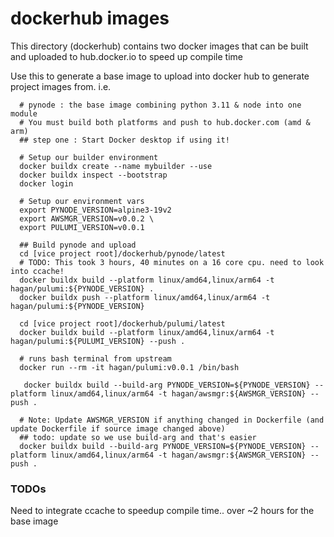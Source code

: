 # dockerhub images

This directory (dockerhub) contains two docker images that can be built and uploaded to hub.docker.io to speed up compile time

Use this to generate a base image to upload into docker hub to generate project images from.
i.e.
```
  # pynode : the base image combining python 3.11 & node into one module
  # You must build both platforms and push to hub.docker.com (amd & arm)
  ## step one : Start Docker desktop if using it!

  # Setup our builder environment
  docker buildx create --name mybuilder --use
  docker buildx inspect --bootstrap
  docker login

  # Setup our environment vars
  export PYNODE_VERSION=alpine3-19v2
  export AWSMGR_VERSION=v0.0.2 \
  export PULUMI_VERSION=v0.0.1

  ## Build pynode and upload
  cd [vice project root]/dockerhub/pynode/latest
  # TODO: This took 3 hours, 40 minutes on a 16 core cpu. need to look into ccache!
  docker buildx build --platform linux/amd64,linux/arm64 -t hagan/pulumi:${PYNODE_VERSION} .
  docker buildx push --platform linux/amd64,linux/arm64 -t hagan/pulumi:${PYNODE_VERSION}

  cd [vice project root]/dockerhub/pulumi/latest
  docker buildx build --platform linux/amd64,linux/arm64 -t hagan/pulumi:${PULUMI_VERSION} --push .

  # runs bash terminal from upstream
  docker run --rm -it hagan/pulumi:v0.0.1 /bin/bash

   docker buildx build --build-arg PYNODE_VERSION=${PYNODE_VERSION} --platform linux/amd64,linux/arm64 -t hagan/awsmgr:${AWSMGR_VERSION} --push .

  # Note: Update AWSMGR_VERSION if anything changed in Dockerfile (and update Dockerfile if source image changed above)
  ## todo: update so we use build-arg and that's easier
  docker buildx build --build-arg PYNODE_VERSION=${PYNODE_VERSION} --platform linux/amd64,linux/arm64 -t hagan/awsmgr:${AWSMGR_VERSION} --push .
```

### TODOs

Need to integrate ccache to speedup compile time.. over ~2 hours for the base image